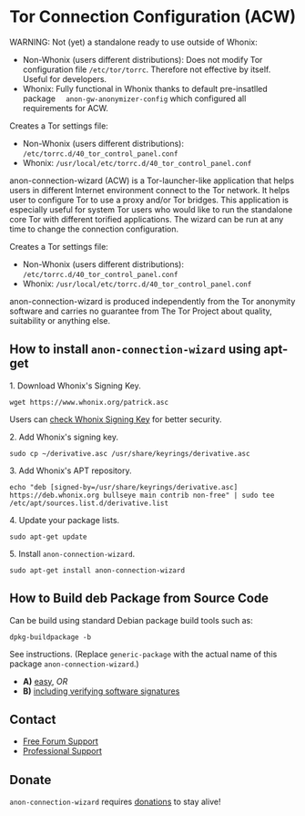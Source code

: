 # Tor Connection Configuration (ACW) #

WARNING: Not (yet) a standalone ready to use outside of Whonix:

* Non-Whonix (users different distributions): Does not modify Tor
configuration file `/etc/tor/torrc`. Therefore not effective by itself.
Useful for developers.
* Whonix: Fully functional in Whonix thanks to default pre-insatlled package
`  anon-gw-anonymizer-config` which configured all requirements for ACW.

Creates a Tor settings file:

* Non-Whonix (users different distributions):
`/etc/torrc.d/40_tor_control_panel.conf`
* Whonix:
`/usr/local/etc/torrc.d/40_tor_control_panel.conf`

anon-connection-wizard (ACW) is a Tor-launcher-like application that helps
users in different Internet environment connect to the Tor network.
It helps user to configure Tor to use a proxy and/or Tor bridges.
This application is especially useful for system Tor users who would like
to run the standalone core Tor with different torified applications.
The wizard can be run at any time to change the connection configuration.

Creates a Tor settings file:

* Non-Whonix (users different distributions):
`/etc/torrc.d/40_tor_control_panel.conf`
* Whonix:
`/usr/local/etc/torrc.d/40_tor_control_panel.conf`

anon-connection-wizard is produced independently from the Tor anonymity
software and carries no guarantee from The Tor Project about quality,
suitability or anything else.
## How to install `anon-connection-wizard` using apt-get ##

1\. Download Whonix's Signing Key.

```
wget https://www.whonix.org/patrick.asc
```

Users can [check Whonix Signing Key](https://www.whonix.org/wiki/Whonix_Signing_Key) for better security.

2\. Add Whonix's signing key.

```
sudo cp ~/derivative.asc /usr/share/keyrings/derivative.asc
```

3\. Add Whonix's APT repository.

```
echo "deb [signed-by=/usr/share/keyrings/derivative.asc] https://deb.whonix.org bullseye main contrib non-free" | sudo tee /etc/apt/sources.list.d/derivative.list
```

4\. Update your package lists.

```
sudo apt-get update
```

5\. Install `anon-connection-wizard`.

```
sudo apt-get install anon-connection-wizard
```

## How to Build deb Package from Source Code ##

Can be build using standard Debian package build tools such as:

```
dpkg-buildpackage -b
```

See instructions. (Replace `generic-package` with the actual name of this package `anon-connection-wizard`.)

* **A)** [easy](https://www.whonix.org/wiki/Dev/Build_Documentation/generic-package/easy), _OR_
* **B)** [including verifying software signatures](https://www.whonix.org/wiki/Dev/Build_Documentation/generic-package)

## Contact ##

* [Free Forum Support](https://forums.whonix.org)
* [Professional Support](https://www.whonix.org/wiki/Professional_Support)

## Donate ##

`anon-connection-wizard` requires [donations](https://www.whonix.org/wiki/Donate) to stay alive!
